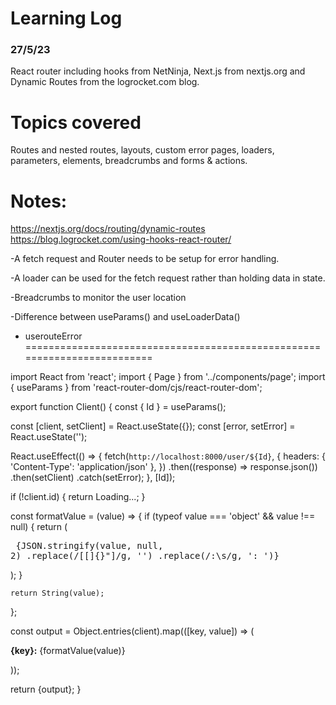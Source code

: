 # Learning Log

### 27/5/23
React router including hooks from NetNinja, Next.js from nextjs.org and Dynamic Routes from the logrocket.com blog.

# Topics covered

Routes and nested routes, 
layouts, 
custom error pages,
loaders,
parameters,
elements,
breadcrumbs
and forms & actions.

# Notes:

https://nextjs.org/docs/routing/dynamic-routes
https://blog.logrocket.com/using-hooks-react-router/

-A fetch request and Router needs to be setup for 
error handling.

-A loader can be used for the fetch request rather than holding data in state.

-Breadcrumbs to monitor the user location

-Difference between useParams() and useLoaderData()

- userouteError
=========================================================================

import React from 'react';
import { Page } from '../components/page';
import { useParams } from 'react-router-dom/cjs/react-router-dom';

export function Client() {
  const { Id } = useParams();

  const [client, setClient] = React.useState({});
  const [error, setError] = React.useState('');

  React.useEffect(() => {
    fetch(`http://localhost:8000/user/${Id}`, {
      headers: { 'Content-Type': 'application/json' },
    })
      .then((response) => response.json())
      .then(setClient)
      .catch(setError);
  }, [Id]);

  if (!client.id) {
    return <Page>Loading...</Page>;
  }

  const formatValue = (value) => {
    if (typeof value === 'object' && value !== null) {
      return (
        <pre>
          {JSON.stringify(value, null, 2)
            .replace(/[\[\]{}"]/g, '')
            .replace(/:\s/g, ': ')}
        </pre>
      );
    }

    return String(value);
  };

  const output = Object.entries(client).map(([key, value]) => (
    <p key={key}>
      <strong>{key}:</strong> {formatValue(value)}
    </p>
  ));

  return <Page>{output}</Page>;
}